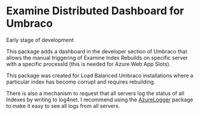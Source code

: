 # Examine Distributed Dashboard for Umbraco

Early stage of development

This package adds a dashboard in the developer section of Umbraco that allows the manual triggering of Examine Index Rebuilds on specific server with a specific processId (this is needed for Azure Web App Slots). 

This package was created for Load Balanced Umbraco installations where a particular index has become corrupt and requires rebuilding.

There is also a mechanism to request that all servers log the status of all Indexes by writing to log4net. I recommend using the [AzureLogger](https://github.com/CrumpledDog/Umbraco-AzureLogger) package to make it easy to see all logs from all servers.


